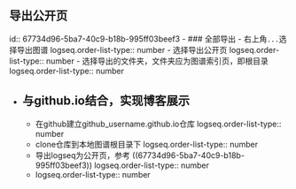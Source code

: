 ## 导出公开页
id:: 67734d96-5ba7-40c9-b18b-995ff03beef3
	- ### 全部导出
		- 右上角```...```选择导出图谱
		  logseq.order-list-type:: number
		- 选择导出公开页
		  logseq.order-list-type:: number
		- 选择导出的文件夹，文件夹应为图谱索引页，即根目录
		  logseq.order-list-type:: number
- ## 与github.io结合，实现博客展示
	- 在github建立github_username.github.io仓库
	  logseq.order-list-type:: number
	- clone仓库到本地图谱根目录下
	  logseq.order-list-type:: number
	- 导出logseq为公开页，参考 ((67734d96-5ba7-40c9-b18b-995ff03beef3))
	  logseq.order-list-type:: number
	- logseq.order-list-type:: number